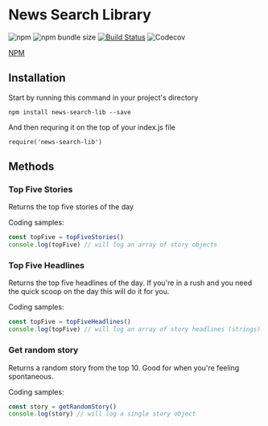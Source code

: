 # News Search Library



![npm](https://img.shields.io/npm/v/news-search-lib.svg?style=plastic)
![npm bundle size](https://img.shields.io/bundlephobia/min/news-search-lib.svg?style=plastic)
[![Build Status](https://travis-ci.com/jshams/news-search-lib.svg?branch=master)](https://travis-ci.com/jshams/date-library)
![Codecov](https://img.shields.io/codecov/c/github/jshams/news-search-api-helper-methods)

[NPM]("https://www.npmjs.com/package/news-search-lib")

## Installation

Start by running this command in your project's directory
```
npm install news-search-lib --save
```
And then requring it on the top of your index.js file 
```
require('news-search-lib')
```

## Methods

### Top Five Stories

Returns the top five stories of the day

Coding samples:
```javascript
const topFive = topFiveStories()
console.log(topFive) // will log an array of story objects
```

### Top Five Headlines

Returns the top five headlines of the day. If you're in a rush and you need the quick scoop on the day this will do it for you.

Coding samples:
```javascript
const topFive = topFiveHeadlines()
console.log(topFive) // will log an array of story headlines (strings)
```

### Get random story

Returns a random story from the top 10. Good for when you're feeling spontaneous.

Coding samples:
```javascript
const story = getRandomStory()
console.log(story) // will log a single story object
```

